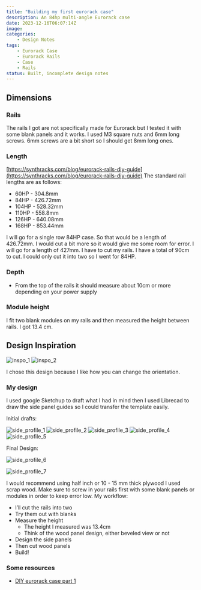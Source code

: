 ```yaml
---
title: "Building my first eurorack case"
description: An 84hp multi-angle Eurorack case 
date: 2023-12-16T06:07:14Z
image: 
categories:
    - Design Notes
tags:
    - Eurorack Case
    - Eurorack Rails
    - Case
    - Rails
status: Built, incomplete design notes
---
```


## Dimensions

### Rails

The rails I got are not specifically made for Eurorack but I tested it with some blank panels and it works.
I used M3 square nuts and 6mm long screws. 6mm screws are a bit short so I should get 8mm long ones.

### Length

[https://synthracks.com/blog/eurorack-rails-diy-guide](https://synthracks.com/blog/eurorack-rails-diy-guide)
The standard rail lengths are as follows:

- 60HP - 304.8mm
- 84HP - 426.72mm
- 104HP - 528.32mm
- 110HP - 558.8mm
- 126HP - 640.08mm
- 168HP - 853.44mm
  
I will go for a single row 84HP case. So that would be a length of 426.72mm. I would cut a bit more so it would give me some room for error. I will go for a length of 427mm.
I have to cut my rails. I have a total of 90cm to cut. I could only cut it into two so I went for 84HP.

### Depth

- From the top of the rails it should measure about 10cm or more depending on your power supply
  
### Module height

I fit two blank modules on my rails and then measured the height between rails. I got 13.4 cm.

## Design Inspiration

![inspo_1](inspo_1.png) ![inspo_2](inspo_2.png)

I chose this design because I like how you can change the orientation.
  
### My design

I used google Sketchup to draft what I had in mind then I used Librecad to draw the side panel guides so I could transfer the template easily.

Initial drafts:

![side_profile_1](side_profile_1.png) ![side_profile_2](side_profile_2.png) ![side_profile_3](side_profile_3.png) ![side_profile_4](side_profile_4.png) ![side_profile_5](side_profile_6.png)

Final Design:

![side_profile_6](side_profile_6.png)

![side_profile_7](side_profile_7.png)

I would recommend using half inch or 10 - 15 mm thick plywood I used scrap wood. Make sure to screw in your rails first with some blank panels or modules in order to keep error low.
My workflow:

- I’ll cut the rails into two
- Try them out with blanks
- Measure the height
  - The height I measured was 13.4cm
  - Think of the wood panel design, either beveled view or not
- Design the side panels
- Then cut wood panels
- Build!

### Some resources

- [DIY eurorack case part 1](https://www.youtube.com/watch?v=6mVbi8B3usY)
